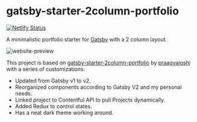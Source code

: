 # gatsby-starter-2column-portfolio

[![Netlify Status](https://api.netlify.com/api/v1/badges/ae5b07e7-cdb0-4752-bb22-d2cee97134dd/deploy-status)](https://app.netlify.com/sites/gusfune/deploys)

A minimalistic portfolio starter for [Gatsby](https://www.gatsbyjs.org/) with a 2 column layout.

![website-preview](https://user-images.githubusercontent.com/2060518/38455405-416af23e-3a95-11e8-92f9-ae27f7b601a6.png)

This project is based on [gatsby-starter-2column-portfolio](https://github.com/praagyajoshi/gatsby-starter-2column-portfolio) by [praagyajoshi](https://github.com/praagyajoshi) with a series of customizations:

- Updated from Gatsby v1 to v2.
- Reorganized components according to Gatsby V2 and my personal needs.
- Linked project to Contentful API to pull Projects dynamically.
- Added Redux to control states.
- Has a neat dark theme working around.
